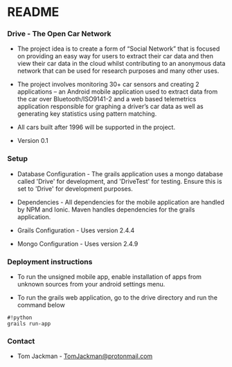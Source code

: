 # README #

### Drive - The Open Car Network ###

* The project idea is to create a form of “Social Network” that is focused on providing an easy way for users to extract their car data and then view their car data in the cloud whilst contributing to an anonymous data network that can be used for research purposes and many other uses. 

* The project involves monitoring 30+ car sensors and creating 2 applications – an Android mobile application used to extract data from the car over Bluetooth/ISO9141-2 and a web based telemetrics application responsible for graphing a driver’s car data as well as generating key statistics using pattern matching. 

* All cars built after 1996 will be supported in the project.

* Version 0.1

### Setup ###

* Database Configuration - The grails application uses a mongo database called 'Drive' for development, and 'DriveTest' for testing. Ensure this is set to 'Drive' for development purposes.

* Dependencies - All dependencies for the mobile application are handled by NPM and Ionic. Maven handles dependencies for the grails application.

* Grails Configuration - Uses version 2.4.4

* Mongo Configuration - Uses version 2.4.9
 
### Deployment instructions ###

* To run the unsigned mobile app, enable installation of apps from unknown sources from your android settings menu.

* To run the grails web application, go to the drive directory and run the command below 
```
#!python
grails run-app
```

### Contact ###

* Tom Jackman - TomJackman@protonmail.com